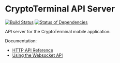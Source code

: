 # CryptoTerminal API Server

[![Build Status](https://travis-ci.org/samotari/ct-api-server.svg?branch=master)](https://travis-ci.org/samotari/ct-api-server) [![Status of Dependencies](https://david-dm.org/samotari/ct-api-server.svg)](https://david-dm.org/samotari/ct-api-server)

API server for the CryptoTerminal mobile application.

Documentation:
* [HTTP API Reference](https://github.com/samotari/ct-api-server/blob/master/docs/http-api-reference.md)
* [Using the Websocket API](https://github.com/samotari/ct-api-server/blob/master/docs/using-the-websocket-api.md)
